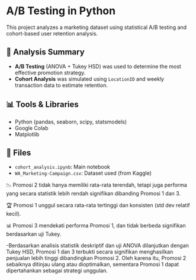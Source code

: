 # A/B Testing in Python

This project analyzes a marketing dataset using statistical A/B testing and cohort-based user retention analysis.

## 🔬 Analysis Summary

- **A/B Testing** (ANOVA + Tukey HSD) was used to determine the most effective promotion strategy.
- **Cohort Analysis** was simulated using `LocationID` and weekly transaction data to estimate retention.

## 📊 Tools & Libraries
- Python (pandas, seaborn, scipy, statsmodels)
- Google Colab
- Matplotlib

## 📁 Files
- `cohort_analysis.ipynb`: Main notebook
- `WA_Marketing-Campaign.csv`: Dataset used (from Kaggle)

📉 Promosi 2 tidak hanya memiliki rata-rata terendah, tetapi juga performa yang secara statistik lebih rendah signifikan dibanding Promosi 1 dan 3.

🏆 Promosi 1 unggul secara rata-rata tertinggi dan konsisten (std dev relatif kecil).

📊 Promosi 3 mendekati performa Promosi 1, dan tidak berbeda signifikan berdasarkan uji Tukey.

-Berdasarkan analisis statistik deskriptif dan uji ANOVA dilanjutkan dengan Tukey HSD, Promosi 1 dan 3 terbukti secara signifikan menghasilkan penjualan lebih tinggi dibandingkan Promosi 2. Oleh karena itu, Promosi 2 sebaiknya ditinjau ulang atau dioptimalkan, sementara Promosi 1 dapat dipertahankan sebagai strategi unggulan.
